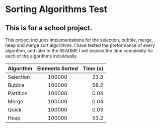 # Sorting Algorithms Test
## This is for a school project.   
This project includes implementations for the selection, bubble, merge, heap and merge sort algorithms. I have tested the preformance of every algorithm, and later in the README I will explain the time complexity for each of the algorithms individually.

| Algorithm | Elements Sorted | Time (s) |
| --------- | :--------------:| --------:|
| Selection |    100000       |    23.8  |
|   Bubble  |    100000       |    58.2  |
| Partition |    100000       |    0.04  |
|   Merge   |    100000       |    0.04  |
|   Quick   |    100000       |     0.03 |
|    Heap   |    100000       |     53.2 |